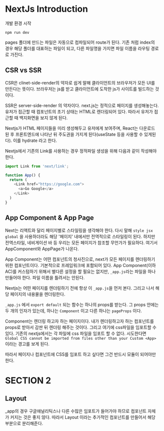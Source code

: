 # NextJs Introduction

개발 환경 시작 
```shell
npm run dev
```

pages 폴더에 만드는 파일은 자동으로 컴파일되어 route가 된다. 기존 처럼 index의 경우 해당 폴더를 대표하는 파일이 되고, 다른 파일명을 가지면
파일 이름을 라우팅 경로로 가진다.

## CSR vs SSR

CSR은 clinet-side-render의 약자로 쉽게 말해 클라이언트의 브라우저가 모든 UI를 만든다는 뜻이다. 브라우저는 js를 받고 클라이언트에 도착한 js가
사이트를 빌드하는 것이다.

SSR은 server-side-render 의 약자이다. next.js는 정적으로 페이지를 생성해놓는다. 유저가 접근할 때 컴포넌트의 초기 상태는 HTML로 렌더링되어 있다.
따라서 유저가 접근할 때 백지화면을 보지 않게 된다. 

Nextjs가 HTML 페이지들을 미리 생성해두고 유저에게 보여주며, React는 다운로드 된 후 프론트엔드에 나타난 뒤 주도권을 가지게 된다(useState 등을 사용할 수 있게된다).
이를 hydrate 라고 한다.

Nextjs에서 기존의 Link를 사용하는 경우 정적파일 생성을 위해 다음과 같이 작성해야 한다.
```javascript
import Link from 'next/link';

function App() {
  return (
    <Link href="https://google.com">
      <a>Go Google</a>
    </Link>
  )
}
```

## App Component & App Page
Next는 리액트와 달리 페이지별로 스타일링을 생각해야 한다. 다시 말해 `style jsx global` 을 사용하더라도 해당 '페이지' 내에서만 전역적으로 스타일링이 된다.
하지만 전역스타일, 네비게이션 바 등 우리는 모든 페이지가 참조할 무언가가 필요하다. 여기서 AppComponent와 AppPage가 나온다. 

App Component는 어떤 컴포넌트의 청사진으로, next가 모든 페이지를 렌더링하기 위한 컴포넌트이다. 기본적으로 프레임워크에 포함되어 있다. 
App Component(이하 AC)를 커스텀하기 위해서 별다른 설정을 할 필요는 없지만, `_app.js`라는 파일을 하나 만들어야 한다. 파일 이름을 틀려서는 안된다.

Nextjs는 어떤 페이지를 렌더링하기 전에 항상 이 `_app.js`을 먼저 본다. 그리고 나서 해당 페이지의 내용물을 렌더링한다.

`_app.js` 에서 `export default` 되는 함수는 하나의 props를 받는다. 그 props 안에는 두 개의 인자가 있는데,
하나는 `Component` 이고 다른 하나는 `pageProps` 이다.

Component는 렌더링 하고자 하는 페이지이다. 내가 렌더링하고자 하는 컴포넌트를 props로 받아서 감싼 뒤 렌더링 해주는 것이다.
그리고 여기에 css파일을 임포트할 수 있다. 기존의 nextjs에서는 각 파일에 css 파일을 임포트 할 수 없다. 
시도한다면 `Global CSS cannot be imported from files other than your Custom <App>` 이라는 경고를 보게 된다.

따라서 페이지나 컴포넌트에 CSS를 임포트 하고 싶다면 그건 반드시 모듈이 되어야만 한다.

# SECTION 2
## Layout
_app의 경우 구글애널리틱스나 다른 수많은 임포트가 들어가야 하므로 컴포넌트 자체가 커지는 것은 좋지 않다.
따라서 Layout 이라는 추가적인 컴포넌트를 만들어서 해당 부분으로 분리해준다.
